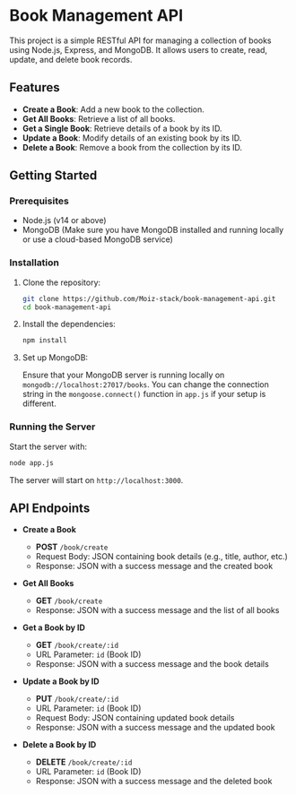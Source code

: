 
# Book Management API

This project is a simple RESTful API for managing a collection of books using Node.js, Express, and MongoDB. It allows users to create, read, update, and delete book records.

## Features

- **Create a Book**: Add a new book to the collection.
- **Get All Books**: Retrieve a list of all books.
- **Get a Single Book**: Retrieve details of a book by its ID.
- **Update a Book**: Modify details of an existing book by its ID.
- **Delete a Book**: Remove a book from the collection by its ID.

## Getting Started

### Prerequisites

- Node.js (v14 or above)
- MongoDB (Make sure you have MongoDB installed and running locally or use a cloud-based MongoDB service)

### Installation

1. Clone the repository:

    ```bash
    git clone https://github.com/Moiz-stack/book-management-api.git
    cd book-management-api
    ```

2. Install the dependencies:

    ```bash
    npm install
    ```

3. Set up MongoDB:

   Ensure that your MongoDB server is running locally on `mongodb://localhost:27017/books`. You can change the connection string in the `mongoose.connect()` function in `app.js` if your setup is different.

### Running the Server

Start the server with:

```bash
node app.js
```

The server will start on `http://localhost:3000`.

## API Endpoints

- **Create a Book**
  - **POST** `/book/create`
  - Request Body: JSON containing book details (e.g., title, author, etc.)
  - Response: JSON with a success message and the created book

- **Get All Books**
  - **GET** `/book/create`
  - Response: JSON with a success message and the list of all books

- **Get a Book by ID**
  - **GET** `/book/create/:id`
  - URL Parameter: `id` (Book ID)
  - Response: JSON with a success message and the book details

- **Update a Book by ID**
  - **PUT** `/book/create/:id`
  - URL Parameter: `id` (Book ID)
  - Request Body: JSON containing updated book details
  - Response: JSON with a success message and the updated book

- **Delete a Book by ID**
  - **DELETE** `/book/create/:id`
  - URL Parameter: `id` (Book ID)
  - Response: JSON with a success message and the deleted book


